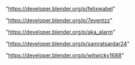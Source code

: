 "https://developer.blender.org/p/felixwabel"

"https://developer.blender.org/p/7eventzz"

"https://developer.blender.org/p/aka_alarm"

"https://developer.blender.org/p/samratsardar24"

"https://developer.blender.org/p/witwicky1688"

